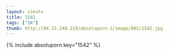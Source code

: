 ```yaml
--- 
layout: sieutv
title: 1542
tags: ["1k"]
thumb: http://94.23.248.219/absoluporn-1/image/002/1542.jpg
---
```

{% include absoluporn key="1542" %} 
